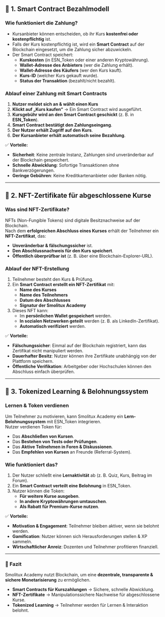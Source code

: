 
## **🔹 1. Smart Contract Bezahlmodell**
### **Wie funktioniert die Zahlung?**
- Kursanbieter können entscheiden, ob ihr Kurs **kostenfrei oder kostenpflichtig** ist.
- Falls der Kurs kostenpflichtig ist, wird ein **Smart Contract** auf der Blockchain eingesetzt, um die Zahlung sicher abzuwickeln.
- Der Smart Contract speichert:
  - **Kurskosten** (in ESN_Token oder einer anderen Kryptowährung).
  - **Wallet-Adresse des Anbieters** (wer die Zahlung erhält).
  - **Wallet-Adresse des Käufers** (wer den Kurs kauft).
  - **Kurs-ID** (welcher Kurs gekauft wurde).
  - **Status der Transaktion** (bezahlt/nicht bezahlt).

### **Ablauf einer Zahlung mit Smart Contracts**
1. **Nutzer meldet sich an & wählt einen Kurs**  
2. **Klickt auf „Kurs kaufen“** → Ein Smart Contract wird ausgeführt.  
3. **Kursgebühr wird an den Smart Contract geschickt** (z. B. in **ESN_Token**).  
4. **Smart Contract bestätigt den Zahlungseingang**.  
5. **Der Nutzer erhält Zugriff auf den Kurs**.  
6. **Der Kursanbieter erhält automatisch seine Bezahlung**.  

✅ **Vorteile:**
- **Sicherheit**: Keine zentrale Instanz, Zahlungen sind unveränderbar auf der Blockchain gespeichert.  
- **Schnelle Abwicklung**: Sofortige Transaktionen ohne Bankverzögerungen.  
- **Geringe Gebühren**: Keine Kreditkartenanbieter oder Banken nötig.  

---

## **🔹 2. NFT-Zertifikate für abgeschlossene Kurse**
### **Was sind NFT-Zertifikate?**
NFTs (Non-Fungible Tokens) sind digitale Besitznachweise auf der Blockchain.  
Nach dem **erfolgreichen Abschluss eines Kurses** erhält der Teilnehmer ein **NFT-Zertifikat**, das:
- **Unveränderbar & fälschungssicher** ist.
- **Den Abschlussnachweis für den Kurs speichert**.
- **Öffentlich überprüfbar ist** (z. B. über eine Blockchain-Explorer-URL).

### **Ablauf der NFT-Erstellung**
1. Teilnehmer besteht den Kurs & Prüfung.  
2. Ein **Smart Contract erstellt ein NFT-Zertifikat** mit:
   - **Name des Kurses**  
   - **Name des Teilnehmers**  
   - **Datum des Abschlusses**  
   - **Signatur der Smolitux Academy**  
3. Dieses NFT kann:
   - Im **persönlichen Wallet gespeichert** werden.  
   - **In sozialen Netzwerken geteilt** werden (z. B. als LinkedIn-Zertifikat).  
   - **Automatisch verifiziert** werden.  

✅ **Vorteile:**
- **Fälschungssicher**: Einmal auf der Blockchain registriert, kann das Zertifikat nicht manipuliert werden.  
- **Dauerhafter Besitz**: Nutzer können ihre Zertifikate unabhängig von der Plattform speichern.  
- **Öffentliche Verifikation**: Arbeitgeber oder Hochschulen können den Abschluss einfach überprüfen.  

---

## **🔹 3. Tokenized Learning & Belohnungssystem**
### **Lernen & Token verdienen**
Um Teilnehmer zu motivieren, kann Smolitux Academy ein **Lern-Belohnungssystem** mit ESN_Token integrieren.  
Nutzer verdienen Token für:
- Das **Abschließen von Kursen**.
- Das **Bestehen von Tests oder Prüfungen**.
- Das **Aktive Teilnehmen in Foren & Diskussionen**.
- Das **Empfehlen von Kursen** an Freunde (Referral-System).

### **Wie funktioniert das?**
1. Der Nutzer schließt eine **Lernaktivität** ab (z. B. Quiz, Kurs, Beitrag im Forum).  
2. Ein **Smart Contract verteilt eine Belohnung** in ESN_Token.  
3. Nutzer können die Token:
   - **Für weitere Kurse ausgeben**.  
   - **In andere Kryptowährungen umtauschen**.  
   - **Als Rabatt für Premium-Kurse nutzen**.  

✅ **Vorteile:**
- **Motivation & Engagement**: Teilnehmer bleiben aktiver, wenn sie belohnt werden.  
- **Gamification**: Nutzer können sich Herausforderungen stellen & XP sammeln.  
- **Wirtschaftlicher Anreiz**: Dozenten und Teilnehmer profitieren finanziell.  

---

### **🌟 Fazit**
Smolitux Academy nutzt Blockchain, um eine **dezentrale, transparente & sichere Monetarisierung** zu ermöglichen.  
- **Smart Contracts für Kurszahlungen** → Sichere, schnelle Abwicklung.  
- **NFT-Zertifikate** → Manipulationssichere Nachweise für abgeschlossene Kurse.  
- **Tokenized Learning** → Teilnehmer werden für Lernen & Interaktion belohnt.  
